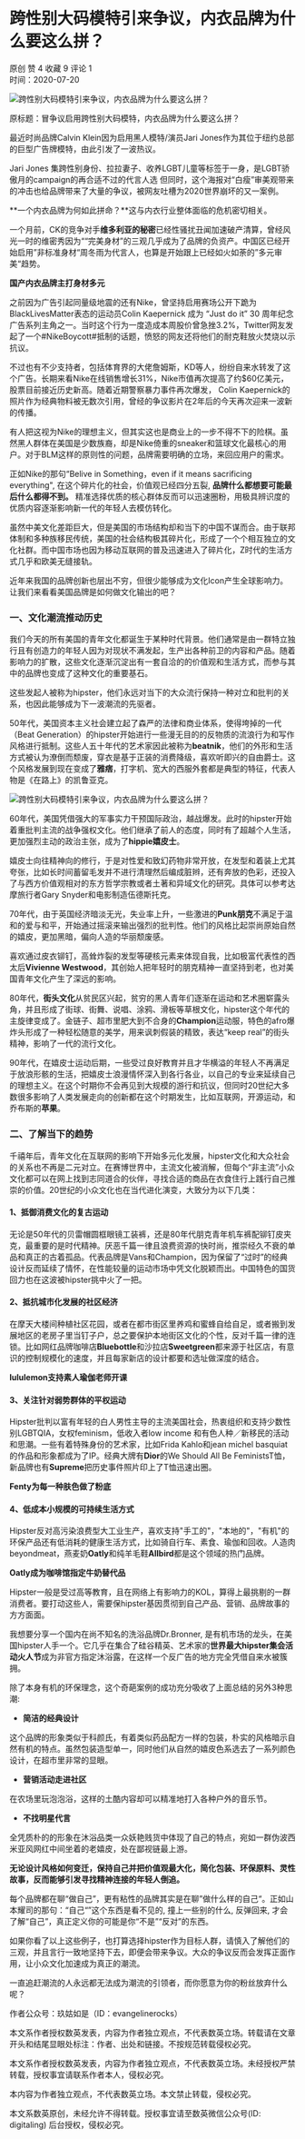 # 跨性别大码模特引来争议，内衣品牌为什么要这么拼？

原创 赞 4 收藏 9 评论 1  
时间：2020-07-20

![跨性别大码模特引来争议，内衣品牌为什么要这么拼？](https://file.digitaling.com/eImg/uimages/20200720/remote_159523575380655.jpg)

原标题：冒争议启用跨性别大码模特，内衣品牌为什么要这么拼？

最近时尚品牌Calvin Klein因为启用黑人模特/演员Jari Jones作为其位于纽约总部的巨型广告牌模特，由此引发了一波热议。

Jari Jones 集跨性别身份、拉拉妻子、收养LGBT儿童等标签于一身，是LGBT骄傲月的campaign的再合适不过的代言人选 但同时，这个海报对“白瘦”审美观带来的冲击也给品牌带来了大量的争议，被网友吐槽为2020世界崩坏的又一案例。

**一个内衣品牌为何如此拼命？**这与内衣行业整体面临的危机密切相关。

一个月前，CK的竞争对手**维多利亚的秘密**已经性骚扰丑闻加速破产清算，曾经风光一时的维密秀因为““完美身材”的三观几乎成为了品牌的负资产。中国区已经开始启用”非标准身材“周冬雨为代言人，也算是开始跟上已经如火如荼的”多元审美“趋势。

**国产内衣品牌主打身材多元**

之前因为广告引起同量级地震的还有Nike，曾坚持启用赛场公开下跪为BlackLivesMatter表态的运动员Colin Kaepernick 成为 “Just do it” 30 周年纪念广告系列主角之一。当时这个行为一度造成本周股价曾急挫3.2%，Twitter网友发起了一个#NikeBoycott#抵制的话题，愤怒的网友还将他们的耐克鞋放火焚烧以示抗议。

不过也有不少支持者，包括体育界的大佬詹姆斯，KD等人，纷纷自来水转发了这个广告。长期来看Nike在线销售增长31%，Nike市值再次提高了约$60亿美元，股票目前接近历史新高。随着近期警察暴力事件再次爆发， Colin Kaepernick的照片作为经典物料被无数次引用，曾经的争议影片在2年后的今天再次迎来一波新的传播。

有人把这视为Nike的理想主义，但其实这也是商业上的一步不得不下的险棋。虽然黑人群体在美国是少数族裔，却是Nike倚重的sneaker和篮球文化最核心的用户。对于BLM这样的原则性的问题，品牌需要明确的立场，来回应用户的需求。

正如Nike的那句“Belive in Something，even if it means sacrificing everything", 在这个碎片化的社会，价值观已经四分五裂,  **品牌什么都想要可能最后什么都得不到。**  精准选择优质的核心群体反而可以迅速圈粉，用极具辨识度的优质内容逐渐影响新一代的年轻人去模仿转化。

虽然中美文化差距巨大，但是美国的市场结构却和当下的中国不谋而合。由于联邦体制和多种族移民传统，美国的社会结构极其碎片化，形成了一个个相互独立的文化社群。而中国市场也因为移动互联网的普及迅速进入了碎片化，Z时代的生活方式几乎和欧美无缝接轨。

近年来我国的品牌创新也层出不穷，但很少能够成为文化Icon产生全球影响力。让我们来看看美国品牌是如何做文化输出的吧？

### 一、文化潮流推动历史

我们今天的所有美国的青年文化都诞生于某种时代背景。他们通常是由一群特立独行且有创造力的年轻人因为对现状不满发起，生产出各种前卫的内容和产品。随着影响力的扩散，这些文化逐渐沉淀出有一套自洽的的价值观和生活方式，而参与其中的品牌也变成了这种文化的重要基石。

这些发起人被称为hipster，他们永远对当下的大众流行保持一种对立和批判的关系，也因此能够成为下一波潮流的先驱者。

50年代，美国资本主义社会建立起了森严的法律和商业体系，使得垮掉的一代（Beat Generation）的hipster开始进行一些漫无目的的反物质的流浪行为和写作风格进行抵制。这些人五十年代的艺术家因此被称为**beatnik**，他们的外形和生活方式被认为潦倒而颓废，穿衣是基于正装的消费降级，喜欢听即兴的自由爵士。这个风格发展到现在变成了**雅痞**，打字机、宽大的西服外套都是典型的特征，代表人物是《在路上》的凯鲁亚克。

![跨性别大码模特引来争议，内衣品牌为什么要这么拼？](https://file.digitaling.com/images/common/loadimg.gif)

60年代，美国凭借强大的军事实力干预国际政治，越战爆发。此时的hipster开始着重批判主流的战争强权文化。他们继承了前人的态度，同时有了超越个人生活，更加强烈主动的政治主张，成为了**hippie嬉皮士**。

嬉皮士向往精神向的修行，于是对性爱和致幻药物非常开放，在发型和着装上尤其夸张，比如长时间蓄留毛发并不进行清理然后编成脏辫，还有奔放的色彩，还投入了与西方价值观相对的东方哲学宗教或者土著和异域文化的研究。具体可以参考达摩旅行者Gary Snyder和电影制造伍德斯托克。

70年代，由于英国经济暗淡无光，失业率上升，一些激进的**Punk朋克**不满足于温和的爱与和平，开始通过摇滚来输出强烈的批判性。他们的风格比起崇尚原始自然的嬉皮，更加黑暗，偏向人造的华丽颓废感。

喜欢通过皮衣铆钉，高耸炸裂的发型等硬核元素来体现自我，比如极富代表性的西太后**Vivienne Westwood**，其创始人把年轻时的朋克精神一直坚持到老，也对美国青年文化产生了深远的影响。

80年代，**街头文化**从贫民区兴起，贫穷的黑人青年们逐渐在运动和艺术圈崭露头角，并且形成了街球、街舞、说唱、涂鸦、滑板等草根文化，hipster这个年代的主旋律变成了。金链子、超市里肥大到不合身的**Champion**运动服，特色的afro爆炸头形成了一种轻松随意的美学，用来讽刺假装的精致，表达“keep real”的街头精神，影响了一代的流行文化。

90年代，在嬉皮士运动后期，一些受过良好教育并且才华横溢的年轻人不再满足于放浪形骸的生活，把嬉皮士浪漫情怀深入到各行各业，以自己的专业来延续自己的理想主义。在这个时期你不会再见到大规模的游行和抗议，但同时20世纪大多数很多影响了人类发展走向的创新都在这个时期发生，比如互联网，开源运动，和乔布斯的**苹果**。

### **二、了解当下的趋势**

千禧年后，青年文化在互联网的影响下开始多元化发展，hipster文化和大众社会的关系也不再是二元对立。在赛博世界中，主流文化被消解，但每个“非主流”小众文化都可以在网上找到志同道合的伙伴，寻找合适的商品在衣食住行上践行自己推崇的价值。20世纪的小众文化也在当代进化演变，大致分为以下几类：

#### 1、**抵御消费文化的复古运动**

无论是50年代的贝雷帽圆框眼镜工装裤，还是80年代朋克青年机车裤配铆钉皮夹克，最重要的是时代精神。厌恶千篇一律且浪费资源的快时尚，推崇经久不衰的单品和真正的古着孤品。代表品牌是Vans和Champion，因为保留了“过时”的经典设计反而延续了情怀，在性能较量的运动市场中凭文化脱颖而出。中国特色的国货回力也在这波被hipster挑中火了一把。

#### **2、抵抗城市化发展的社区经济**

在摩天大楼间种植社区花园，或者在都市街区里养鸡和蜜蜂自给自足，或者搬到发展地区的老房子里当钉子户，总之要保护本地街区文化的个性，反对千篇一律的连锁。比如网红品牌咖啡店**Bluebottle**和沙拉店**Sweetgreen**都来源于社区店，有意识的控制规模化的速度，并且每家新店的设计都要和选址做深度的结合。

**lululemon支持素人瑜伽老师开课**

#### **3、关注针对弱势群体的平权运动**

Hipster批判以富有年轻的白人男性主导的主流美国社会，热衷组织和支持少数性别LGBTQIA，女权feminism，低收入者low income 和有色人种／新移民的活动和思潮。一些有着特殊身份的艺术家，比如Frida Kahlo和jean michel basquiat的作品和形象都成为了IP。经典大牌有**Dior**的We Should All Be FeministsT恤，新品牌也有**Supreme**把历史事件照片印上了T恤迅速出圈。

**Fenty为每一种肤色做了粉底**

#### **4、低成本小规模的可持续生活方式**

Hipster反对高污染浪费型大工业生产，喜欢支持"手工的"，"本地的"，"有机"的环保产品还有低消耗的健康生活方式，比如骑自行车、素食、瑜伽和回收。人造肉beyondmeat，燕麦奶**Oatly**和纯羊毛鞋**Allbird**都是这个领域的热门品牌。

**Oatly成为咖啡馆指定牛奶替代品**

Hipster一般是受过高等教育，且在网络上有影响力的KOL，算得上最挑剔的一群消费者。要打动这些人，需要保hipster基因贯彻到自己产品、营销、品牌故事的方方面面。

我想要分享一个国内在尚不知名的洗浴品牌Dr.Bronner, 是有机市场的龙头，在美国hipster人手一个。它几乎在集合了硅谷精英、艺术家的**世界最大hipster集会活动火人节**成为非官方指定沐浴露，在这样一个反广告的地方完全凭借自来水被簇拥。

除了本身有机的环保理念，这个奇葩案例的成功充分吸收了上面总结的另外3种思潮:

-   **简洁的经典设计**

这个品牌的形象类似于科颜氏，有着类似药品配方一样的包装，朴实的风格暗示自然有机的特点。虽然包装造型单一，同时他们从自然的嬉皮色系选去了一系列颜色设计，在超市里非常的显眼。

-   **营销活动走进社区**

在农场里玩泡泡浴，这样的土酷内容却可以精准地打入各种户外的音乐节。

-   **不找明星代言**

全凭质朴的的形象在沐浴品类一众妖艳贱货中体现了自己的特点，宛如一群伪波西米亚风网红中间坐着的老嬉皮，处在鄙视链最上游。

**无论设计风格如何变迁，保持自己并把价值观最大化，简化包装、环保原料、灵性故事，反而能够引发寻找精神连接的年轻人倒追。**

每个品牌都在聊“做自己”，更有粘性的品牌其实是在聊”做什么样的自己“。正如山本耀司的那句：“自己“”这个东西是看不见的, 撞上一些别的什么, 反弹回来, 才会了解“自己”，真正定义你的可能是你“不是”“反对”的东西。

如果你看了以上这些例子，也打算选择hipster作为目标人群，请慎入了解他们的三观，并且言行一致地坚持下去，即便会带来争议。大众的争议反而会发挥正面作用，让小众文化加速成为真正的潮流。

一直追赶潮流的人永远都无法成为潮流的引领者，而你愿意为你的粉丝放弃什么呢？

作者公众号：玖姑如是（ID：evangelinerocks）

本文系作者授权数英发表，内容为作者独立观点，不代表数英立场。转载请在文章开头和结尾显眼处标注：作者、出处和链接。不按规范转载侵权必究。

本文系作者授权数英发表，内容为作者独立观点，不代表数英立场。未经授权严禁转载，授权事宜请联系作者本人，侵权必究。

本内容为作者独立观点，不代表数英立场。本文禁止转载，侵权必究。

本文系数英原创，未经允许不得转载。授权事宜请至数英微信公众号(ID: digitaling) 后台授权，侵权必究。